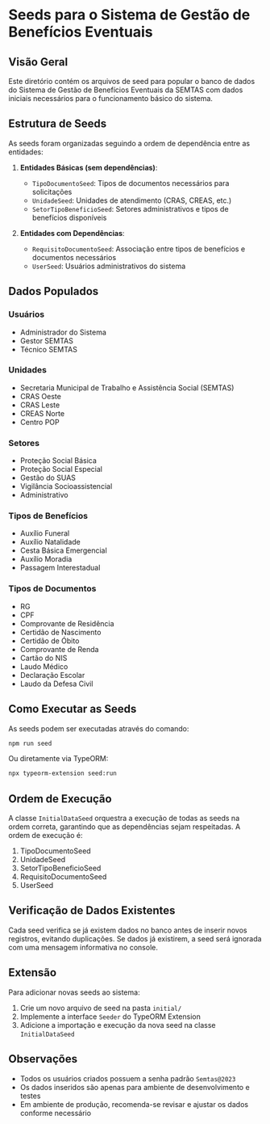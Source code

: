 # Seeds para o Sistema de Gestão de Benefícios Eventuais

## Visão Geral

Este diretório contém os arquivos de seed para popular o banco de dados do Sistema de Gestão de Benefícios Eventuais da SEMTAS com dados iniciais necessários para o funcionamento básico do sistema.

## Estrutura de Seeds

As seeds foram organizadas seguindo a ordem de dependência entre as entidades:

1. **Entidades Básicas (sem dependências)**:
   - `TipoDocumentoSeed`: Tipos de documentos necessários para solicitações
   - `UnidadeSeed`: Unidades de atendimento (CRAS, CREAS, etc.)
   - `SetorTipoBeneficioSeed`: Setores administrativos e tipos de benefícios disponíveis

2. **Entidades com Dependências**:
   - `RequisitoDocumentoSeed`: Associação entre tipos de benefícios e documentos necessários
   - `UserSeed`: Usuários administrativos do sistema

## Dados Populados

### Usuários
- Administrador do Sistema
- Gestor SEMTAS
- Técnico SEMTAS

### Unidades
- Secretaria Municipal de Trabalho e Assistência Social (SEMTAS)
- CRAS Oeste
- CRAS Leste
- CREAS Norte
- Centro POP

### Setores
- Proteção Social Básica
- Proteção Social Especial
- Gestão do SUAS
- Vigilância Socioassistencial
- Administrativo

### Tipos de Benefícios
- Auxílio Funeral
- Auxílio Natalidade
- Cesta Básica Emergencial
- Auxílio Moradia
- Passagem Interestadual

### Tipos de Documentos
- RG
- CPF
- Comprovante de Residência
- Certidão de Nascimento
- Certidão de Óbito
- Comprovante de Renda
- Cartão do NIS
- Laudo Médico
- Declaração Escolar
- Laudo da Defesa Civil

## Como Executar as Seeds

As seeds podem ser executadas através do comando:

```bash
npm run seed
```

Ou diretamente via TypeORM:

```bash
npx typeorm-extension seed:run
```

## Ordem de Execução

A classe `InitialDataSeed` orquestra a execução de todas as seeds na ordem correta, garantindo que as dependências sejam respeitadas. A ordem de execução é:

1. TipoDocumentoSeed
2. UnidadeSeed
3. SetorTipoBeneficioSeed
4. RequisitoDocumentoSeed
5. UserSeed

## Verificação de Dados Existentes

Cada seed verifica se já existem dados no banco antes de inserir novos registros, evitando duplicações. Se dados já existirem, a seed será ignorada com uma mensagem informativa no console.

## Extensão

Para adicionar novas seeds ao sistema:

1. Crie um novo arquivo de seed na pasta `initial/`
2. Implemente a interface `Seeder` do TypeORM Extension
3. Adicione a importação e execução da nova seed na classe `InitialDataSeed`

## Observações

- Todos os usuários criados possuem a senha padrão `Semtas@2023`
- Os dados inseridos são apenas para ambiente de desenvolvimento e testes
- Em ambiente de produção, recomenda-se revisar e ajustar os dados conforme necessário